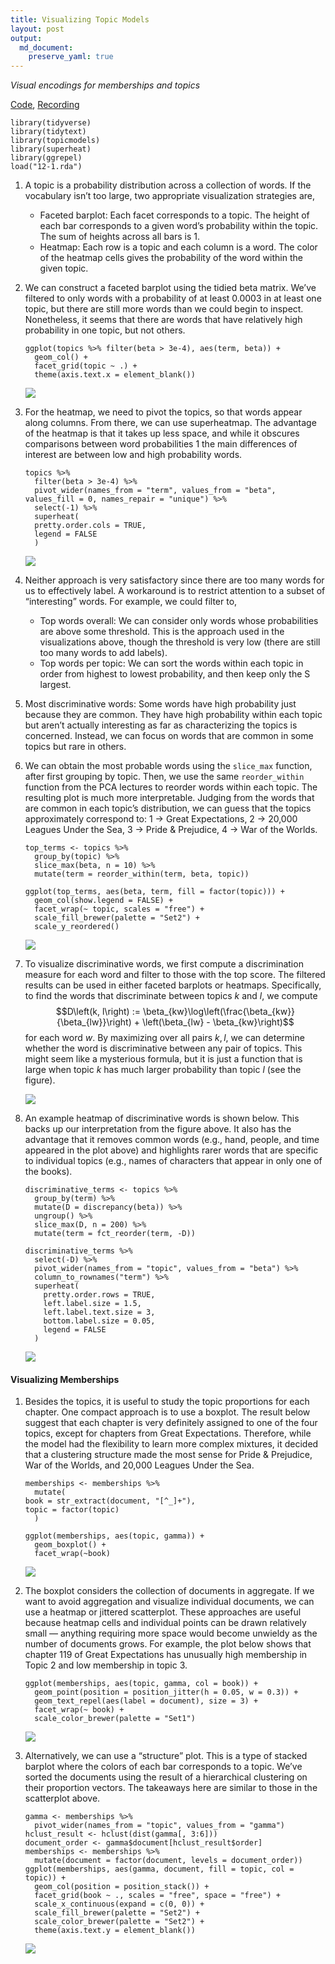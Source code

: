 ```yaml
---
title: Visualizing Topic Models
layout: post
output: 
  md_document:
    preserve_yaml: true
---
```


*Visual encodings for memberships and topics*

[Code](https://github.com/krisrs1128/stat679_code/tree/main/examples/week12/week12-2.Rmd),
[Recording](https://mediaspace.wisc.edu/media/Week%2012%20-%202%3A%20Visualizing%20Topic%20Models/1_07w1sdg7)

    library(tidyverse)
    library(tidytext)
    library(topicmodels)
    library(superheat)
    library(ggrepel)
    load("12-1.rda")

1.  A topic is a probability distribution across a collection of words.
    If the vocabulary isn’t too large, two appropriate visualization
    strategies are,

    -   Faceted barplot: Each facet corresponds to a topic. The height
        of each bar corresponds to a given word’s probability within the
        topic. The sum of heights across all bars is 1.
    -   Heatmap: Each row is a topic and each column is a word. The
        color of the heatmap cells gives the probability of the word
        within the given topic.

2.  We can construct a faceted barplot using the tidied beta matrix.
    We’ve filtered to only words with a probability of at least 0.0003
    in at least one topic, but there are still more words than we could
    begin to inspect. Nonetheless, it seems that there are words that
    have relatively high probability in one topic, but not others.

        ggplot(topics %>% filter(beta > 3e-4), aes(term, beta)) +
          geom_col() +
          facet_grid(topic ~ .) +
          theme(axis.text.x = element_blank())

    ![](/stat679_notes/assets/week12-2/unnamed-chunk-4-1.png)

3.  For the heatmap, we need to pivot the topics, so that words appear
    along columns. From there, we can use superheatmap. The advantage of
    the heatmap is that it takes up less space, and while it obscures
    comparisons between word probabilities 1 the main differences of
    interest are between low and high probability words.

        topics %>%
          filter(beta > 3e-4) %>%
          pivot_wider(names_from = "term", values_from = "beta", values_fill = 0, names_repair = "unique") %>%
          select(-1) %>%
          superheat(
          pretty.order.cols = TRUE,
          legend = FALSE
          )

    ![](/stat679_notes/assets/week12-2/unnamed-chunk-5-1.png)

4.  Neither approach is very satisfactory since there are too many words
    for us to effectively label. A workaround is to restrict attention
    to a subset of “interesting” words. For example, we could filter to,

    -   Top words overall: We can consider only words whose
        probabilities are above some threshold. This is the approach
        used in the visualizations above, though the threshold is very
        low (there are still too many words to add labels).
    -   Top words per topic: We can sort the words within each topic in
        order from highest to lowest probability, and then keep only the
        S largest.

5.  Most discriminative words: Some words have high probability just
    because they are common. They have high probability within each
    topic but aren’t actually interesting as far as characterizing the
    topics is concerned. Instead, we can focus on words that are common
    in some topics but rare in others.

6.  We can obtain the most probable words using the `slice_max`
    function, after first grouping by topic. Then, we use the same
    `reorder_within` function from the PCA lectures to reorder words
    within each topic. The resulting plot is much more interpretable.
    Judging from the words that are common in each topic’s distribution,
    we can guess that the topics approximately correspond to: 1 -&gt;
    Great Expectations, 2 -&gt; 20,000 Leagues Under the Sea, 3 -&gt;
    Pride & Prejudice, 4 -&gt; War of the Worlds.

        top_terms <- topics %>%
          group_by(topic) %>%
          slice_max(beta, n = 10) %>%
          mutate(term = reorder_within(term, beta, topic))

        ggplot(top_terms, aes(beta, term, fill = factor(topic))) +
          geom_col(show.legend = FALSE) +
          facet_wrap(~ topic, scales = "free") +
          scale_fill_brewer(palette = "Set2") +
          scale_y_reordered()

    ![](/stat679_notes/assets/week12-2/unnamed-chunk-6-1.png)

7.  To visualize discriminative words, we first compute a discrimination
    measure for each word and filter to those with the top score. The
    filtered results can be used in either faceted barplots or heatmaps.
    Specifically, to find the words that discriminate between topics *k*
    and *l*, we compute
    $$D\left(k, l\right) := \beta_{kw}\log\left(\frac{\beta_{kw}}{\beta_{lw}}\right) + \left(\beta_{lw} - \beta_{kw}\right)$$
    for each word *w*. By maximizing over all pairs *k*, *l*, we can
    determine whether the word is discriminative between any pair of
    topics. This might seem like a mysterious formula, but it is just a
    function that is large when topic *k* has much larger probability
    than topic *l* (see the figure).

    ![](/stat679_notes/assets/week12-2/unnamed-chunk-7-1.png)

8.  An example heatmap of discriminative words is shown below. This
    backs up our interpretation from the figure above. It also has the
    advantage that it removes common words (e.g., hand, people, and time
    appeared in the plot above) and highlights rarer words that are
    specific to individual topics (e.g., names of characters that appear
    in only one of the books).

        discriminative_terms <- topics %>%
          group_by(term) %>%
          mutate(D = discrepancy(beta)) %>%
          ungroup() %>%
          slice_max(D, n = 200) %>%
          mutate(term = fct_reorder(term, -D))

        discriminative_terms %>%
          select(-D) %>%
          pivot_wider(names_from = "topic", values_from = "beta") %>%
          column_to_rownames("term") %>%
          superheat(
            pretty.order.rows = TRUE,
            left.label.size = 1.5,
            left.label.text.size = 3,
            bottom.label.size = 0.05,
            legend = FALSE
          )

    ![](/stat679_notes/assets/week12-2/unnamed-chunk-8-1.png)

#### Visualizing Memberships

1.  Besides the topics, it is useful to study the topic proportions for
    each chapter. One compact approach is to use a boxplot. The result
    below suggest that each chapter is very definitely assigned to one
    of the four topics, except for chapters from Great Expectations.
    Therefore, while the model had the flexibility to learn more complex
    mixtures, it decided that a clustering structure made the most sense
    for Pride & Prejudice, War of the Worlds, and 20,000 Leagues Under
    the Sea.

        memberships <- memberships %>%
          mutate(
        book = str_extract(document, "[^_]+"),
        topic = factor(topic)
          )

        ggplot(memberships, aes(topic, gamma)) +
          geom_boxplot() +
          facet_wrap(~book)

    ![](/stat679_notes/assets/week12-2/unnamed-chunk-9-1.png)

2.  The boxplot considers the collection of documents in aggregate. If
    we want to avoid aggregation and visualize individual documents, we
    can use a heatmap or jittered scatterplot. These approaches are
    useful because heatmap cells and individual points can be drawn
    relatively small — anything requiring more space would become
    unwieldy as the number of documents grows. For example, the plot
    below shows that chapter 119 of Great Expectations has unusually
    high membership in Topic 2 and low membership in topic 3.

        ggplot(memberships, aes(topic, gamma, col = book)) +
          geom_point(position = position_jitter(h = 0.05, w = 0.3)) +
          geom_text_repel(aes(label = document), size = 3) +
          facet_wrap(~ book) +
          scale_color_brewer(palette = "Set1")

    ![](/stat679_notes/assets/week12-2/unnamed-chunk-10-1.png)

3.  Alternatively, we can use a “structure” plot. This is a type of
    stacked barplot where the colors of each bar corresponds to a topic.
    We’ve sorted the documents using the result of a hierarchical
    clustering on their proportion vectors. The takeaways here are
    similar to those in the scatterplot above.

        gamma <- memberships %>%
          pivot_wider(names_from = "topic", values_from = "gamma")
        hclust_result <- hclust(dist(gamma[, 3:6]))
        document_order <- gamma$document[hclust_result$order]
        memberships <- memberships %>%
          mutate(document = factor(document, levels = document_order))
        ggplot(memberships, aes(gamma, document, fill = topic, col = topic)) +
          geom_col(position = position_stack()) +
          facet_grid(book ~ ., scales = "free", space = "free") +
          scale_x_continuous(expand = c(0, 0)) +
          scale_fill_brewer(palette = "Set2") +
          scale_color_brewer(palette = "Set2") +
          theme(axis.text.y = element_blank())

    ![](/stat679_notes/assets/week12-2/unnamed-chunk-11-1.png)
